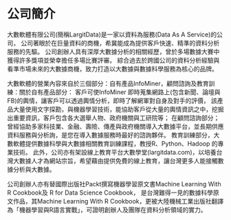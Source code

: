  # 公司簡介

 大數軟體有限公司(簡稱LargitData)是一家以資料為服務(Data As A Service)的公司，
 公司著眼於在巨量資料的商機，希冀能成為提供客戶快速、精準的資料分析服務的先驅。
 公司創辦人具有深厚大數據分析的相關經歷，曾於多場數據大賽中獲得許多獎項並榮幸擔任多場比賽評審。
 綜合過去於跨國公司的資料分析經驗與看準市場未來的大數據商機，致力打造以大數據與數據科學服務為核心的品牌。  

大數軟體的營業內容來自於三個部分：自有產品InfoMiner，顧問諮詢及教育訓練：關於自有產品部分：
客戶可使InfoMiner 即時蒐集網路上(包含新聞、論壇與FB)的輿情，讓客戶可以透過輿情分析，即時了解網軍對自身及對手的評價，
該產品大量使用文字探勘，與機器學習技術，能協助客戶從大量的輿情資訊之中，挖掘出重要資訊，客戶包含各大選舉人物、政府機關與工研院等；
在顧問諮詢部分；曾經協助多家科技業、金融、壽險、傳產與政府機關導入大數據平台，並長期供應資料服務與分析詢，是您在導入數據服務時最好的諮詢夥伴。
教育訓練部分，大數軟體提供數據科學與大數據相關教育訓練課程，教授R、Python、Hadoop 的專業技術。
此外，公司亦有架設線上教育平台大數學堂(largitdata.com)，以培養台灣大數據人才為網站宗旨，希望藉由提供免費的線上教育，讓台灣更多人能接觸數據分析與大數據。

公司創辦人亦有替國際出版社Packt撰寫機器學習原文書Machine Learning With R Cookbook及 R for Data Science Cookbook，
是台灣難得一見的數據科學原文作品，其Machine Learning With R Cookbook，更被大陸機械工業出版社翻譯為「機器學習與R語言實戰」，可證明創辦人及團隊在資料分析領域的實力。



 
